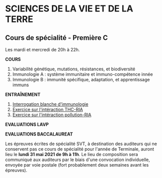# SCIENCES DE LA VIE ET DE LA TERRE

## Cours de spécialité - Première C

Les mardi et mercredi de 20h à 22h. 

**COURS**

1) Variabilité génétique, mutations, résistances, et biodiversité<br>
2) Immunologie A : système immunitaire et immuno-compétence innée<br>
3) Immunologie B : immunité spécifique, adaptation, et apprentissage immuns<br>

**ENTRAÎNEMENT**

1) [Interrogation blanche d'immunologie](/1C/exo/interro.pdf)<br>
2) [Exercice sur l'intéraction THC-RIA](/1C/exo/exercice_THC_RIA.pdf)<br>
3) [Exercice sur l'intéraction pollution-RIA](/1C/exo/QCM_pollution_RIA.pdf)<br>

**EVALUATIONS LAVP**

**EVALUATIONS BACCALAUREAT**

Les épreuves écrites de spécialité SVT, à destination des auditeurs qui ne conservent pas ce cours de spécialité pour l'année de Terminale, auront lieu le **lundi 31 mai 2021 de 9h à 11h**. Le lieu de composition sera communiqué aux auditeurs par le biais d'une convocation individuelle, envoyée par voie postale (fort probablement deux semaines avant les épreuves). 

